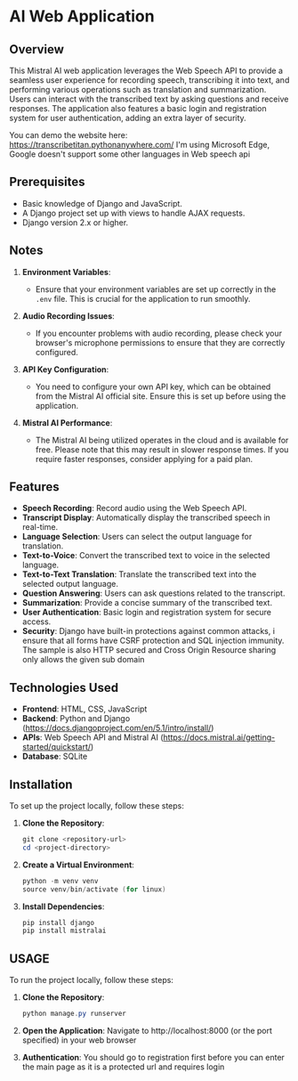 # AI Web Application

## Overview
This Mistral AI web application leverages the Web Speech API to provide a seamless user experience for recording speech, transcribing it into text, and performing various operations such as translation and summarization. Users can interact with the transcribed text by asking questions and receive responses. The application also features a basic login and registration system for user authentication, adding an extra layer of security.

You can demo the website here: https://transcribetitan.pythonanywhere.com/
I'm using Microsoft Edge, Google doesn't support some other languages in Web speech api

## Prerequisites

- Basic knowledge of Django and JavaScript.
- A Django project set up with views to handle AJAX requests.
- Django version 2.x or higher.

## Notes

1. **Environment Variables**: 
   - Ensure that your environment variables are set up correctly in the `.env` file. This is crucial for the application to run smoothly.

2. **Audio Recording Issues**:
   - If you encounter problems with audio recording, please check your browser's microphone permissions to ensure that they are correctly configured.

3. **API Key Configuration**:
   - You need to configure your own API key, which can be obtained from the Mistral AI official site. Ensure this is set up before using the application.

4. **Mistral AI Performance**:
   - The Mistral AI being utilized operates in the cloud and is available for free. Please note that this may result in slower response times. If you require faster responses, consider applying for a paid plan.


## Features
- **Speech Recording**: Record audio using the Web Speech API.
- **Transcript Display**: Automatically display the transcribed speech in real-time.
- **Language Selection**: Users can select the output language for translation.
- **Text-to-Voice**: Convert the transcribed text to voice in the selected language.
- **Text-to-Text Translation**: Translate the transcribed text into the selected output language.
- **Question Answering**: Users can ask questions related to the transcript.
- **Summarization**: Provide a concise summary of the transcribed text.
- **User Authentication**: Basic login and registration system for secure access.
- **Security**: Django have built-in protections against common attacks, i ensure that all forms have CSRF protection and SQL injection immunity. The sample is also HTTP secured and Cross Origin Resource sharing only allows the given sub domain

## Technologies Used
- **Frontend**: HTML, CSS, JavaScript
- **Backend**: Python and Django (https://docs.djangoproject.com/en/5.1/intro/install/)
- **APIs**: Web Speech API and Mistral AI (https://docs.mistral.ai/getting-started/quickstart/) 
- **Database**: SQLite

## Installation
To set up the project locally, follow these steps:

1. **Clone the Repository**:
   ```powershell
   git clone <repository-url>
   cd <project-directory>

2. **Create a Virtual Environment**:
   ```powershell
   python -m venv venv
   source venv/bin/activate (for linux)
   
3. **Install Dependencies**:
   ```powershell
   pip install django
   pip install mistralai

## USAGE
To run the project locally, follow these steps:

1. **Clone the Repository**:
   ```powershell
   python manage.py runserver

2. **Open the Application**:
   Navigate to http://localhost:8000 (or the port specified) in your web browser

3. **Authentication**:
   You should go to registration first before you can enter the main page as it is a protected url and requires login

